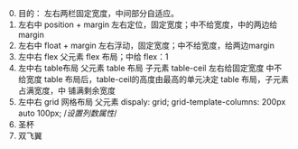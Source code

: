 0. 目的： 左右两栏固定宽度，中间部分自适应。
1. 左右中  position + margin
	左右定位，固定宽度；中不给宽度，中的两边给margin
2. 左右中  float + margin
	左右浮动，固定宽度；中不给宽度，给两边margin
3. 左中右  flex
	父元素 flex 布局；中给 flex：1
4. 左中右  table布局
	父元素 table 布局 子元素 table-ceil 左右给固定宽度 中不给宽度
	table 布局后，table-ceil的高度由最高的单元决定
	table 布局，子元素占满宽度，中 铺满剩余宽度
5. 左中右  grid 网格布局
	父元素 dispaly: grid;    grid-template-columns: 200px auto 100px; /*设置列数属性*/
6. 圣杯
7. 双飞翼
